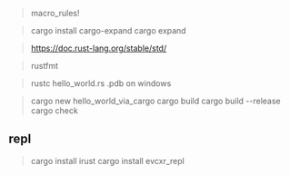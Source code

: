 > macro_rules!

> cargo install cargo-expand
> cargo expand

> https://doc.rust-lang.org/stable/std/

> rustfmt

> rustc hello_world.rs
> .pdb on windows

> cargo new hello_world_via_cargo
> cargo build
> cargo build --release
> cargo check

## repl

> cargo install  irust
> cargo install  evcxr_repl
